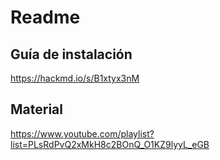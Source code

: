 # Readme

## Guía de instalación

https://hackmd.io/s/B1xtyx3nM

## Material

https://www.youtube.com/playlist?list=PLsRdPvQ2xMkH8c2BOnQ_O1KZ9lyyL_eGB